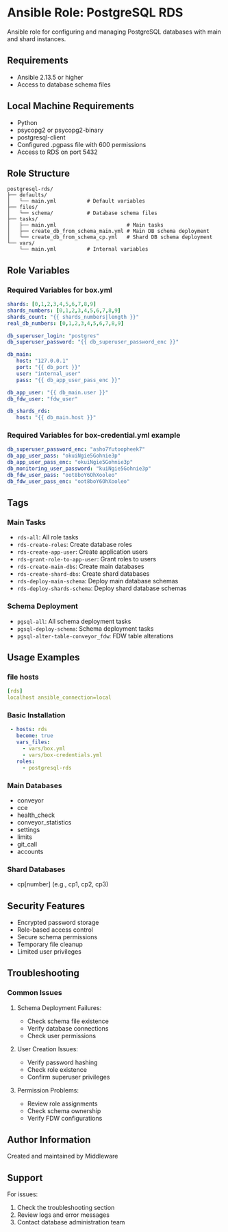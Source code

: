 # Ansible Role: PostgreSQL RDS

Ansible role for configuring and managing PostgreSQL databases with main and shard instances.

## Requirements

- Ansible 2.13.5 or higher
- Access to database schema files

## Local Machine Requirements
- Python 
- psycopg2 or psycopg2-binary
- postgresql-client
- Configured .pgpass file with 600 permissions
- Access to RDS on port 5432

## Role Structure
```
postgresql-rds/
├── defaults/
│   └── main.yml          # Default variables
├── files/
│   └── schema/           # Database schema files
├── tasks/
│   ├── main.yml                       # Main tasks
│   ├── create_db_from_schema_main.yml # Main DB schema deployment
│   └── create_db_from_schema_cp.yml   # Shard DB schema deployment
└── vars/
    └── main.yml          # Internal variables
```

## Role Variables

### Required Variables for box.yml

```yaml
shards: [0,1,2,3,4,5,6,7,8,9]
shards_numbers: [0,1,2,3,4,5,6,7,8,9]
shards_count: "{{ shards_numbers|length }}"
real_db_numbers: [0,1,2,3,4,5,6,7,8,9]

db_superuser_login: "postgres"
db_superuser_password: "{{ db_superuser_password_enc }}"

db_main:
   host: "127.0.0.1"
   port: "{{ db_port }}"
   user: "internal_user"
   pass: "{{ db_app_user_pass_enc }}"

db_app_user: "{{ db_main.user }}"
db_fdw_user: "fdw_user"

db_shards_rds:
   host: "{{ db_main.host }}"
```

### Required Variables for box-credential.yml example

```yaml
db_superuser_password_enc: "asho7Yutoopheek7"
db_app_user_pass: "okuiNgie5Gohnie3p"
db_app_user_pass_enc: "okuiNgie5Gohnie3p"
db_monitoring_user_password: "kuiNgie5Gohnie3p"
db_fdw_user_pass: "oot8boY6OhXooleo"
db_fdw_user_pass_enc: "oot8boY6OhXooleo"
```

## Tags

### Main Tasks
- `rds-all`: All role tasks
- `rds-create-roles`: Create database roles
- `rds-create-app-user`: Create application users
- `rds-grant-role-to-app-user`: Grant roles to users
- `rds-create-main-dbs`: Create main databases
- `rds-create-shard-dbs`: Create shard databases
- `rds-deploy-main-schema`: Deploy main database schemas
- `rds-deploy-shards-schema`: Deploy shard database schemas

### Schema Deployment
- `pgsql-all`: All schema deployment tasks
- `pgsql-deploy-schema`: Schema deployment tasks
- `pgsql-alter-table-conveyor_fdw`: FDW table alterations

## Usage Examples

### file hosts
```yaml
[rds]
localhost ansible_connection=local
```
### Basic Installation
```yaml
 - hosts: rds
   become: true
   vars_files:
     - vars/box.yml
     - vars/box-credentials.yml
   roles:
     - postgresql-rds
```

### Main Databases
- conveyor
- cce
- health_check
- conveyor_statistics
- settings
- limits
- git_call
- accounts

### Shard Databases
- cp[number] (e.g., cp1, cp2, cp3)

## Security Features

- Encrypted password storage
- Role-based access control
- Secure schema permissions
- Temporary file cleanup
- Limited user privileges

## Troubleshooting

### Common Issues

1. Schema Deployment Failures:
    - Check schema file existence
    - Verify database connections
    - Check user permissions

2. User Creation Issues:
    - Verify password hashing
    - Check role existence
    - Confirm superuser privileges

3. Permission Problems:
    - Review role assignments
    - Check schema ownership
    - Verify FDW configurations

## Author Information

Created and maintained by Middleware

## Support

For issues:
1. Check the troubleshooting section
2. Review logs and error messages
3. Contact database administration team

